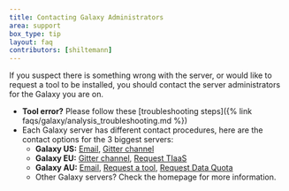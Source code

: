 ```yaml
---
title: Contacting Galaxy Administrators
area: support
box_type: tip
layout: faq
contributors: [shiltemann]
---
```


If you suspect there is something wrong with the server, or would like to request a tool to be installed, you should contact the server administrators for the Galaxy you are on.

- **Tool error?** Please follow these [troubleshooting steps]({% link faqs/galaxy/analysis_troubleshooting.md %})
- Each Galaxy server has different contact procedures, here are the contact options for the 3 biggest servers:
  - **Galaxy US:** [Email](mailto:help@galaxyproject.org), [Gitter channel](https://gitter.im/galaxyproject/Lobby)
  - **Galaxy EU:** [Gitter channel](https://gitter.im/usegalaxy-eu/Lobby), [Request TIaaS](https://usegalaxy.eu/tiaas/)
  - **Galaxy AU:** [Email](mail:help@genome.edu.au), [Request a tool](https://request.usegalaxy.org.au/), [Request Data Quota](https://docs.google.com/forms/d/e/1FAIpQLSeiw6ajmkezLCwbXc3OFQEU3Ai9hGnBd967u9YbQ8ANPgvatA/viewform)
  - Other Galaxy servers? Check the homepage for more information.
